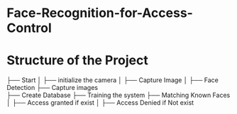 # Face-Recognition-for-Access-Control
# Structure of the Project
├── Start
│   ├── initialize the camera
│   ├── Capture Image
│   ├── Face Detection
├── Capture images   
├── Create Database
├── Training the system
├── Matching Known Faces
│   ├── Access granted if exist
│   ├── Access Denied if Not exist
